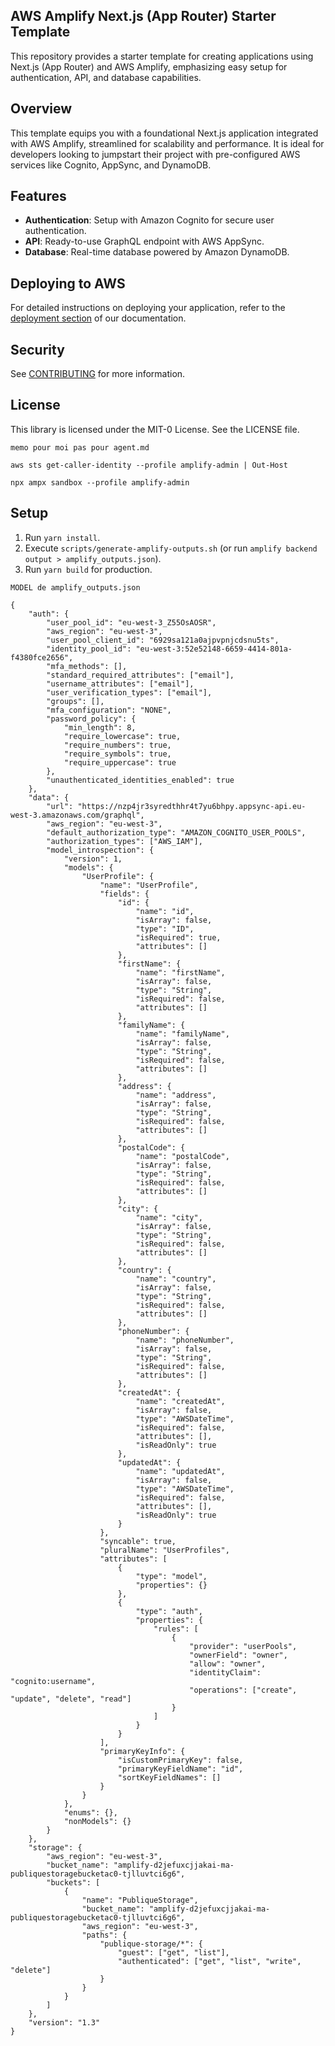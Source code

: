## AWS Amplify Next.js (App Router) Starter Template

This repository provides a starter template for creating applications using Next.js (App Router) and AWS Amplify, emphasizing easy setup for authentication, API, and database capabilities.

## Overview

This template equips you with a foundational Next.js application integrated with AWS Amplify, streamlined for scalability and performance. It is ideal for developers looking to jumpstart their project with pre-configured AWS services like Cognito, AppSync, and DynamoDB.

## Features

- **Authentication**: Setup with Amazon Cognito for secure user authentication.
- **API**: Ready-to-use GraphQL endpoint with AWS AppSync.
- **Database**: Real-time database powered by Amazon DynamoDB.

## Deploying to AWS

For detailed instructions on deploying your application, refer to the [deployment section](https://docs.amplify.aws/nextjs/start/quickstart/nextjs-app-router-client-components/#deploy-a-fullstack-app-to-aws) of our documentation.

## Security

See [CONTRIBUTING](CONTRIBUTING.md#security-issue-notifications) for more information.

## License

This library is licensed under the MIT-0 License. See the LICENSE file.

```
memo pour moi pas pour agent.md

aws sts get-caller-identity --profile amplify-admin | Out-Host

npx ampx sandbox --profile amplify-admin
```


## Setup

1. Run `yarn install`.
2. Execute `scripts/generate-amplify-outputs.sh` (or run `amplify backend output > amplify_outputs.json`).
3. Run `yarn build` for production.
```
MODEL de amplify_outputs.json

{
    "auth": {
        "user_pool_id": "eu-west-3_Z55OsAOSR",
        "aws_region": "eu-west-3",
        "user_pool_client_id": "6929sa121a0ajpvpnjcdsnu5ts",
        "identity_pool_id": "eu-west-3:52e52148-6659-4414-801a-f4380fce2656",
        "mfa_methods": [],
        "standard_required_attributes": ["email"],
        "username_attributes": ["email"],
        "user_verification_types": ["email"],
        "groups": [],
        "mfa_configuration": "NONE",
        "password_policy": {
            "min_length": 8,
            "require_lowercase": true,
            "require_numbers": true,
            "require_symbols": true,
            "require_uppercase": true
        },
        "unauthenticated_identities_enabled": true
    },
    "data": {
        "url": "https://nzp4jr3syredthhr4t7yu6bhpy.appsync-api.eu-west-3.amazonaws.com/graphql",
        "aws_region": "eu-west-3",
        "default_authorization_type": "AMAZON_COGNITO_USER_POOLS",
        "authorization_types": ["AWS_IAM"],
        "model_introspection": {
            "version": 1,
            "models": {
                "UserProfile": {
                    "name": "UserProfile",
                    "fields": {
                        "id": {
                            "name": "id",
                            "isArray": false,
                            "type": "ID",
                            "isRequired": true,
                            "attributes": []
                        },
                        "firstName": {
                            "name": "firstName",
                            "isArray": false,
                            "type": "String",
                            "isRequired": false,
                            "attributes": []
                        },
                        "familyName": {
                            "name": "familyName",
                            "isArray": false,
                            "type": "String",
                            "isRequired": false,
                            "attributes": []
                        },
                        "address": {
                            "name": "address",
                            "isArray": false,
                            "type": "String",
                            "isRequired": false,
                            "attributes": []
                        },
                        "postalCode": {
                            "name": "postalCode",
                            "isArray": false,
                            "type": "String",
                            "isRequired": false,
                            "attributes": []
                        },
                        "city": {
                            "name": "city",
                            "isArray": false,
                            "type": "String",
                            "isRequired": false,
                            "attributes": []
                        },
                        "country": {
                            "name": "country",
                            "isArray": false,
                            "type": "String",
                            "isRequired": false,
                            "attributes": []
                        },
                        "phoneNumber": {
                            "name": "phoneNumber",
                            "isArray": false,
                            "type": "String",
                            "isRequired": false,
                            "attributes": []
                        },
                        "createdAt": {
                            "name": "createdAt",
                            "isArray": false,
                            "type": "AWSDateTime",
                            "isRequired": false,
                            "attributes": [],
                            "isReadOnly": true
                        },
                        "updatedAt": {
                            "name": "updatedAt",
                            "isArray": false,
                            "type": "AWSDateTime",
                            "isRequired": false,
                            "attributes": [],
                            "isReadOnly": true
                        }
                    },
                    "syncable": true,
                    "pluralName": "UserProfiles",
                    "attributes": [
                        {
                            "type": "model",
                            "properties": {}
                        },
                        {
                            "type": "auth",
                            "properties": {
                                "rules": [
                                    {
                                        "provider": "userPools",
                                        "ownerField": "owner",
                                        "allow": "owner",
                                        "identityClaim": "cognito:username",
                                        "operations": ["create", "update", "delete", "read"]
                                    }
                                ]
                            }
                        }
                    ],
                    "primaryKeyInfo": {
                        "isCustomPrimaryKey": false,
                        "primaryKeyFieldName": "id",
                        "sortKeyFieldNames": []
                    }
                }
            },
            "enums": {},
            "nonModels": {}
        }
    },
    "storage": {
        "aws_region": "eu-west-3",
        "bucket_name": "amplify-d2jefuxcjjakai-ma-publiquestoragebucketac0-tjlluvtci6g6",
        "buckets": [
            {
                "name": "PubliqueStorage",
                "bucket_name": "amplify-d2jefuxcjjakai-ma-publiquestoragebucketac0-tjlluvtci6g6",
                "aws_region": "eu-west-3",
                "paths": {
                    "publique-storage/*": {
                        "guest": ["get", "list"],
                        "authenticated": ["get", "list", "write", "delete"]
                    }
                }
            }
        ]
    },
    "version": "1.3"
}
```